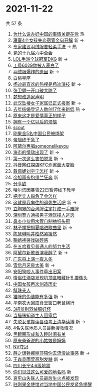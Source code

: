 # 2021-11-22

共 57 条

<!-- BEGIN -->
<!-- 最后更新时间 Mon Nov 22 2021 03:11:19 GMT+0800 (China Standard Time) -->

1. [为什么说办好中国的事情关键在党](https://s.weibo.com//weibo?q=%23%E4%B8%BA%E4%BB%80%E4%B9%88%E8%AF%B4%E5%8A%9E%E5%A5%BD%E4%B8%AD%E5%9B%BD%E7%9A%84%E4%BA%8B%E6%83%85%E5%85%B3%E9%94%AE%E5%9C%A8%E5%85%9A%23&Refer=new_time)
   热
1. [寝室4个女孩失恋宿管金句开解](https://s.weibo.com//weibo?q=%23%E5%AF%9D%E5%AE%A44%E4%B8%AA%E5%A5%B3%E5%AD%A9%E5%A4%B1%E6%81%8B%E5%AE%BF%E7%AE%A1%E9%87%91%E5%8F%A5%E5%BC%80%E8%A7%A3%23&Refer=top)
   新 ->
1. [专家建议羽绒服要轻柔手洗](https://s.weibo.com//weibo?q=%23%E4%B8%93%E5%AE%B6%E5%BB%BA%E8%AE%AE%E7%BE%BD%E7%BB%92%E6%9C%8D%E8%A6%81%E8%BD%BB%E6%9F%94%E6%89%8B%E6%B4%97%23&Refer=top)
   -> 热
1. [党的十九届六中全会](https://s.weibo.com//weibo?q=%23%E5%85%9A%E7%9A%84%E5%8D%81%E4%B9%9D%E5%B1%8A%E5%85%AD%E4%B8%AD%E5%85%A8%E4%BC%9A%23&Refer=top)
1. [LOL手游全球冠军DKG](https://s.weibo.com//weibo?q=%23LOL%E6%89%8B%E6%B8%B8%E5%85%A8%E7%90%83%E5%86%A0%E5%86%9BDKG%23&Refer=top)
   新 ->
1. [工号6029你被人表白了](https://s.weibo.com//weibo?q=%23%E5%B7%A5%E5%8F%B76029%E4%BD%A0%E8%A2%AB%E4%BA%BA%E8%A1%A8%E7%99%BD%E4%BA%86%23&Refer=top)
1. [羽绒服爆炸的原因](https://s.weibo.com//weibo?q=%23%E7%BE%BD%E7%BB%92%E6%9C%8D%E7%88%86%E7%82%B8%E7%9A%84%E5%8E%9F%E5%9B%A0%23&Refer=top)
   新 ->
1. [白桃星座](https://s.weibo.com//weibo?q=%23%E7%99%BD%E6%A1%83%E6%98%9F%E5%BA%A7%23&Refer=top)
1. [杨迪最喜欢的热搜是杨迪演技](https://s.weibo.com//weibo?q=%23%E6%9D%A8%E8%BF%AA%E6%9C%80%E5%96%9C%E6%AC%A2%E7%9A%84%E7%83%AD%E6%90%9C%E6%98%AF%E6%9D%A8%E8%BF%AA%E6%BC%94%E6%8A%80%23&Refer=top)
   新 ->
1. [张卫健一开口破大防了](https://s.weibo.com//weibo?q=%23%E5%BC%A0%E5%8D%AB%E5%81%A5%E4%B8%80%E5%BC%80%E5%8F%A3%E7%A0%B4%E5%A4%A7%E9%98%B2%E4%BA%86%23&Refer=top)
1. [梦想改造家声明](https://s.weibo.com//weibo?q=%23%E6%A2%A6%E6%83%B3%E6%94%B9%E9%80%A0%E5%AE%B6%E5%A3%B0%E6%98%8E%23&Refer=top)
1. [武汉坠楼女子家属已正式报案](https://s.weibo.com//weibo?q=%23%E6%AD%A6%E6%B1%89%E5%9D%A0%E6%A5%BC%E5%A5%B3%E5%AD%90%E5%AE%B6%E5%B1%9E%E5%B7%B2%E6%AD%A3%E5%BC%8F%E6%8A%A5%E6%A1%88%23&Refer=top)
   新 ->
1. [去年结婚登记人数创17年来新低](https://s.weibo.com//weibo?q=%23%E5%8E%BB%E5%B9%B4%E7%BB%93%E5%A9%9A%E7%99%BB%E8%AE%B0%E4%BA%BA%E6%95%B0%E5%88%9B17%E5%B9%B4%E6%9D%A5%E6%96%B0%E4%BD%8E%23&Refer=top)
   热 ->
1. [原来这才是爱情真正的样子](https://s.weibo.com//weibo?q=%23%E5%8E%9F%E6%9D%A5%E8%BF%99%E6%89%8D%E6%98%AF%E7%88%B1%E6%83%85%E7%9C%9F%E6%AD%A3%E7%9A%84%E6%A0%B7%E5%AD%90%23&Refer=top)
1. [拥有一个亿以后的烦恼](https://s.weibo.com//weibo?q=%23%E6%8B%A5%E6%9C%89%E4%B8%80%E4%B8%AA%E4%BA%BF%E4%BB%A5%E5%90%8E%E7%9A%84%E7%83%A6%E6%81%BC%23&Refer=top)
1. [scout](https://s.weibo.com//weibo?q=scout&Refer=top)
1. [刚果金5名中国公民被绑架](https://s.weibo.com//weibo?q=%23%E5%88%9A%E6%9E%9C%E9%87%915%E5%90%8D%E4%B8%AD%E5%9B%BD%E5%85%AC%E6%B0%91%E8%A2%AB%E7%BB%91%E6%9E%B6%23&Refer=top)
1. [帝旭终于急了](https://s.weibo.com//weibo?q=%23%E5%B8%9D%E6%97%AD%E7%BB%88%E4%BA%8E%E6%80%A5%E4%BA%86%23&Refer=top)
1. [阿黛尔再唱someonelikeyou](https://s.weibo.com//weibo?q=%23%E9%98%BF%E9%BB%9B%E5%B0%94%E5%86%8D%E5%94%B1someonelikeyou%23&Refer=top)
1. [海市的情敌出现了](https://s.weibo.com//weibo?q=%23%E6%B5%B7%E5%B8%82%E7%9A%84%E6%83%85%E6%95%8C%E5%87%BA%E7%8E%B0%E4%BA%86%23&Refer=top)
   新 ->
1. [第一次这么害怕脱发](https://s.weibo.com//weibo?q=%23%E7%AC%AC%E4%B8%80%E6%AC%A1%E8%BF%99%E4%B9%88%E5%AE%B3%E6%80%95%E8%84%B1%E5%8F%91%23&Refer=top)
   新 ->
1. [抖音网红探店KFC炸酱面大变脸](https://s.weibo.com//weibo?q=%23%E6%8A%96%E9%9F%B3%E7%BD%91%E7%BA%A2%E6%8E%A2%E5%BA%97KFC%E7%82%B8%E9%85%B1%E9%9D%A2%E5%A4%A7%E5%8F%98%E8%84%B8%23&Refer=top)
1. [戴佩妮刘宇宁怎样](https://s.weibo.com//weibo?q=%23%E6%88%B4%E4%BD%A9%E5%A6%AE%E5%88%98%E5%AE%87%E5%AE%81%E6%80%8E%E6%A0%B7%23&Refer=top)
   新 ->
1. [帝旭雨夜抱缇兰狂奔](https://s.weibo.com//weibo?q=%23%E5%B8%9D%E6%97%AD%E9%9B%A8%E5%A4%9C%E6%8A%B1%E7%BC%87%E5%85%B0%E7%8B%82%E5%A5%94%23&Refer=top)
   新
1. [分享欲](https://s.weibo.com//weibo?q=%23%E5%88%86%E4%BA%AB%E6%AC%B2%23&Refer=top)
1. [哈尔滨因暴雪22日暂停线下教学](https://s.weibo.com//weibo?q=%23%E5%93%88%E5%B0%94%E6%BB%A8%E5%9B%A0%E6%9A%B4%E9%9B%AA22%E6%97%A5%E6%9A%82%E5%81%9C%E7%BA%BF%E4%B8%8B%E6%95%99%E5%AD%A6%23&Refer=top)
1. [把老实人逼急了会怎样](https://s.weibo.com//weibo?q=%E6%8A%8A%E8%80%81%E5%AE%9E%E4%BA%BA%E9%80%BC%E6%80%A5%E4%BA%86%E4%BC%9A%E6%80%8E%E6%A0%B7&Refer=top)
1. [这就是我向往的退休生活吧](https://s.weibo.com//weibo?q=%23%E8%BF%99%E5%B0%B1%E6%98%AF%E6%88%91%E5%90%91%E5%BE%80%E7%9A%84%E9%80%80%E4%BC%91%E7%94%9F%E6%B4%BB%E5%90%A7%23&Refer=top)
   新 ->
1. [立陶宛的台湾牌注定打成一手废牌](https://s.weibo.com//weibo?q=%23%E7%AB%8B%E9%99%B6%E5%AE%9B%E7%9A%84%E5%8F%B0%E6%B9%BE%E7%89%8C%E6%B3%A8%E5%AE%9A%E6%89%93%E6%88%90%E4%B8%80%E6%89%8B%E5%BA%9F%E7%89%8C%23&Refer=top)
1. [深圳警方通报男子酒驾撞人逃逸](https://s.weibo.com//weibo?q=%23%E6%B7%B1%E5%9C%B3%E8%AD%A6%E6%96%B9%E9%80%9A%E6%8A%A5%E7%94%B7%E5%AD%90%E9%85%92%E9%A9%BE%E6%92%9E%E4%BA%BA%E9%80%83%E9%80%B8%23&Refer=top)
1. [鼻炎小伙用水管自制抽纸头冠](https://s.weibo.com//weibo?q=%23%E9%BC%BB%E7%82%8E%E5%B0%8F%E4%BC%99%E7%94%A8%E6%B0%B4%E7%AE%A1%E8%87%AA%E5%88%B6%E6%8A%BD%E7%BA%B8%E5%A4%B4%E5%86%A0%23&Refer=top)
1. [林子祥把胡夏唱进歌曲里](https://s.weibo.com//weibo?q=%23%E6%9E%97%E5%AD%90%E7%A5%A5%E6%8A%8A%E8%83%A1%E5%A4%8F%E5%94%B1%E8%BF%9B%E6%AD%8C%E6%9B%B2%E9%87%8C%23&Refer=top)
   新 ->
1. [陈慧琳叫井柏然紧拨然](https://s.weibo.com//weibo?q=%23%E9%99%88%E6%85%A7%E7%90%B3%E5%8F%AB%E4%BA%95%E6%9F%8F%E7%84%B6%E7%B4%A7%E6%8B%A8%E7%84%B6%23&Refer=top)
1. [鞠婧祎哭戏破碎感](https://s.weibo.com//weibo?q=%23%E9%9E%A0%E5%A9%A7%E7%A5%8E%E5%93%AD%E6%88%8F%E7%A0%B4%E7%A2%8E%E6%84%9F%23&Refer=top)
1. [在五哈看见普通人的努力生活](https://s.weibo.com//weibo?q=%23%E5%9C%A8%E4%BA%94%E5%93%88%E7%9C%8B%E8%A7%81%E6%99%AE%E9%80%9A%E4%BA%BA%E7%9A%84%E5%8A%AA%E5%8A%9B%E7%94%9F%E6%B4%BB%23&Refer=top)
1. [阿黛尔新歌首演我醉了](https://s.weibo.com//weibo?q=%23%E9%98%BF%E9%BB%9B%E5%B0%94%E6%96%B0%E6%AD%8C%E9%A6%96%E6%BC%94%E6%88%91%E9%86%89%E4%BA%86%23&Refer=top)
   新 ->
1. [广东将上演一夜入冬](https://s.weibo.com//weibo?q=%23%E5%B9%BF%E4%B8%9C%E5%B0%86%E4%B8%8A%E6%BC%94%E4%B8%80%E5%A4%9C%E5%85%A5%E5%86%AC%23&Refer=top)
1. [雪后月牙泉太美](https://s.weibo.com//weibo?q=%23%E9%9B%AA%E5%90%8E%E6%9C%88%E7%89%99%E6%B3%89%E5%A4%AA%E7%BE%8E%23&Refer=top)
   新 ->
1. [安阳狗咬人事件牵出旧案](https://s.weibo.com//weibo?q=%23%E5%AE%89%E9%98%B3%E7%8B%97%E5%92%AC%E4%BA%BA%E4%BA%8B%E4%BB%B6%E7%89%B5%E5%87%BA%E6%97%A7%E6%A1%88%23&Refer=top)
1. [情侣住酒店发现机顶盒暗藏针孔摄像头](https://s.weibo.com//weibo?q=%23%E6%83%85%E4%BE%A3%E4%BD%8F%E9%85%92%E5%BA%97%E5%8F%91%E7%8E%B0%E6%9C%BA%E9%A1%B6%E7%9B%92%E6%9A%97%E8%97%8F%E9%92%88%E5%AD%94%E6%91%84%E5%83%8F%E5%A4%B4%23&Refer=top)
1. [中国女孩再次创造历史](https://s.weibo.com//weibo?q=%23%E4%B8%AD%E5%9B%BD%E5%A5%B3%E5%AD%A9%E5%86%8D%E6%AC%A1%E5%88%9B%E9%80%A0%E5%8E%86%E5%8F%B2%23&Refer=top)
1. [斛珠夫人](https://s.weibo.com//weibo?q=%E6%96%9B%E7%8F%A0%E5%A4%AB%E4%BA%BA&Refer=top)
1. [猫咪的伪装能有多强](https://s.weibo.com//weibo?q=%23%E7%8C%AB%E5%92%AA%E7%9A%84%E4%BC%AA%E8%A3%85%E8%83%BD%E6%9C%89%E5%A4%9A%E5%BC%BA%23&Refer=top)
   新 ->
1. [华南农大回应食堂窗口老鼠横行](https://s.weibo.com//weibo?q=%23%E5%8D%8E%E5%8D%97%E5%86%9C%E5%A4%A7%E5%9B%9E%E5%BA%94%E9%A3%9F%E5%A0%82%E7%AA%97%E5%8F%A3%E8%80%81%E9%BC%A0%E6%A8%AA%E8%A1%8C%23&Refer=top)
1. [3招辨别羽绒服好坏](https://s.weibo.com//weibo?q=%233%E6%8B%9B%E8%BE%A8%E5%88%AB%E7%BE%BD%E7%BB%92%E6%9C%8D%E5%A5%BD%E5%9D%8F%23&Refer=top)
1. [当猫咪知道主人回家后](https://s.weibo.com//weibo?q=%23%E5%BD%93%E7%8C%AB%E5%92%AA%E7%9F%A5%E9%81%93%E4%B8%BB%E4%BA%BA%E5%9B%9E%E5%AE%B6%E5%90%8E%23&Refer=top)
1. [失聪女孩靠读唇语考上清华读博](https://s.weibo.com//weibo?q=%23%E5%A4%B1%E8%81%AA%E5%A5%B3%E5%AD%A9%E9%9D%A0%E8%AF%BB%E5%94%87%E8%AF%AD%E8%80%83%E4%B8%8A%E6%B8%85%E5%8D%8E%E8%AF%BB%E5%8D%9A%23&Refer=top)
   新 ->
1. [4名失联地质人员最新搜救情况](https://s.weibo.com//weibo?q=%234%E5%90%8D%E5%A4%B1%E8%81%94%E5%9C%B0%E8%B4%A8%E4%BA%BA%E5%91%98%E6%9C%80%E6%96%B0%E6%90%9C%E6%95%91%E6%83%85%E5%86%B5%23&Refer=top)
1. [黑眼圈形成和入睡时间有关](https://s.weibo.com//weibo?q=%23%E9%BB%91%E7%9C%BC%E5%9C%88%E5%BD%A2%E6%88%90%E5%92%8C%E5%85%A5%E7%9D%A1%E6%97%B6%E9%97%B4%E6%9C%89%E5%85%B3%23&Refer=top)
1. [原来爸爸说的小姑娘是妈妈](https://s.weibo.com//weibo?q=%23%E5%8E%9F%E6%9D%A5%E7%88%B8%E7%88%B8%E8%AF%B4%E7%9A%84%E5%B0%8F%E5%A7%91%E5%A8%98%E6%98%AF%E5%A6%88%E5%A6%88%23&Refer=top)
1. [NV夺冠](https://s.weibo.com//weibo?q=%23NV%E5%A4%BA%E5%86%A0%23&Refer=top)
1. [薛之谦锤娜丽莎陪你去流浪故事感](https://s.weibo.com//weibo?q=%23%E8%96%9B%E4%B9%8B%E8%B0%A6%E9%94%A4%E5%A8%9C%E4%B8%BD%E8%8E%8E%E9%99%AA%E4%BD%A0%E5%8E%BB%E6%B5%81%E6%B5%AA%E6%95%85%E4%BA%8B%E6%84%9F%23&Refer=top)
   新 ->
1. [王森袁雨萱高甜发糖](https://s.weibo.com//weibo?q=%23%E7%8E%8B%E6%A3%AE%E8%A2%81%E9%9B%A8%E8%90%B1%E9%AB%98%E7%94%9C%E5%8F%91%E7%B3%96%23&Refer=top)
   新 ->
1. [四川长宁4.6级地震](https://s.weibo.com//weibo?q=%23%E5%9B%9B%E5%B7%9D%E9%95%BF%E5%AE%814.6%E7%BA%A7%E5%9C%B0%E9%9C%87%23&Refer=top)
1. [你们见过这么可爱的地名吗](https://s.weibo.com//weibo?q=%E4%BD%A0%E4%BB%AC%E8%A7%81%E8%BF%87%E8%BF%99%E4%B9%88%E5%8F%AF%E7%88%B1%E7%9A%84%E5%9C%B0%E5%90%8D%E5%90%97&Refer=top)
   新
1. [哀牢山失联人员最后生火点被发现](https://s.weibo.com//weibo?q=%23%E5%93%80%E7%89%A2%E5%B1%B1%E5%A4%B1%E8%81%94%E4%BA%BA%E5%91%98%E6%9C%80%E5%90%8E%E7%94%9F%E7%81%AB%E7%82%B9%E8%A2%AB%E5%8F%91%E7%8E%B0%23&Refer=top)
1. [驻刚果金使馆对当地中国公民发紧急提醒](https://s.weibo.com//weibo?q=%23%E9%A9%BB%E5%88%9A%E6%9E%9C%E9%87%91%E4%BD%BF%E9%A6%86%E5%AF%B9%E5%BD%93%E5%9C%B0%E4%B8%AD%E5%9B%BD%E5%85%AC%E6%B0%91%E5%8F%91%E7%B4%A7%E6%80%A5%E6%8F%90%E9%86%92%23&Refer=top)

<!-- END -->
